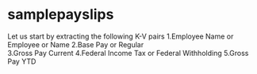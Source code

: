 # samplepayslips
Let us start by extracting the following K-V pairs
1.Employee Name or Employee or Name
2.Base Pay or Regular  
3.Gross Pay Current
4.Federal Income Tax or Federal Withholding
5.Gross Pay YTD

